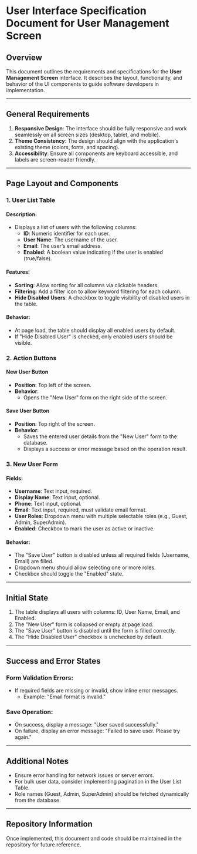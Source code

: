 

# User Interface Specification Document for User Management Screen

## Overview

This document outlines the requirements and specifications for the **User Management Screen** interface. It describes the layout, functionality, and behavior of the UI components to guide software developers in implementation.

---

## General Requirements

1. **Responsive Design**: The interface should be fully responsive and work seamlessly on all screen sizes (desktop, tablet, and mobile).
2. **Theme Consistency**: The design should align with the application's existing theme (colors, fonts, and spacing).
3. **Accessibility**: Ensure all components are keyboard accessible, and labels are screen-reader friendly.

---

## Page Layout and Components

### **1. User List Table**

#### **Description:**

- Displays a list of users with the following columns:
  - **ID**: Numeric identifier for each user.
  - **User Name**: The username of the user.
  - **Email**: The user’s email address.
  - **Enabled**: A boolean value indicating if the user is enabled (true/false).

#### **Features:**

- **Sorting**: Allow sorting for all columns via clickable headers.
- **Filtering**: Add a filter icon to allow keyword filtering for each column.
- **Hide Disabled Users**: A checkbox to toggle visibility of disabled users in the table.

#### **Behavior:**

- At page load, the table should display all enabled users by default.
- If "Hide Disabled User" is checked, only enabled users should be visible.

### **2. Action Buttons**

#### **New User Button**

- **Position**: Top left of the screen.
- **Behavior**:
  - Opens the "New User" form on the right side of the screen.

#### **Save User Button**

- **Position**: Top right of the screen.
- **Behavior**:
  - Saves the entered user details from the "New User" form to the database.
  - Displays a success or error message based on the operation result.

### **3. New User Form**

#### **Fields:**

- **Username**: Text input, required.
- **Display Name**: Text input, optional.
- **Phone**: Text input, optional.
- **Email**: Text input, required, must validate email format.
- **User Roles**: Dropdown menu with multiple selectable roles (e.g., Guest, Admin, SuperAdmin).
- **Enabled**: Checkbox to mark the user as active or inactive.

#### **Behavior:**

- The "Save User" button is disabled unless all required fields (Username, Email) are filled.
- Dropdown menu should allow selecting one or more roles.
- Checkbox should toggle the "Enabled" state.

---

## Initial State

1. The table displays all users with columns: ID, User Name, Email, and Enabled.
2. The "New User" form is collapsed or empty at page load.
3. The "Save User" button is disabled until the form is filled correctly.
4. The "Hide Disabled User" checkbox is unchecked by default.

---

## Success and Error States

### **Form Validation Errors:**

- If required fields are missing or invalid, show inline error messages.
  - Example: "Email format is invalid."

### **Save Operation:**

- On success, display a message: "User saved successfully."
- On failure, display an error message: "Failed to save user. Please try again."

---

## Additional Notes

- Ensure error handling for network issues or server errors.
- For bulk user data, consider implementing pagination in the User List Table.
- Role names (Guest, Admin, SuperAdmin) should be fetched dynamically from the database.

---

## Repository Information

Once implemented, this document and code should be maintained in the repository for future reference.




